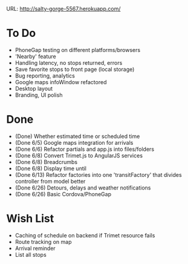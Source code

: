 URL: http://salty-gorge-5567.herokuapp.com/

To Do
==============
- PhoneGap testing on different platforms/browsers
- 'Nearby' feature
- Handling latency, no stops returned, errors
- Save favorite stops to front page (local storage)
- Bug reporting, analytics
- Google maps infoWindow refactored
- Desktop layout
- Branding, UI polish


Done
==============
- (Done) Whether estimated time or scheduled time
- (Done 6/5) Google maps integration for arrivals
- (Done 6/6) Refactor partials and app.js into files/folders
- (Done 6/8) Convert Trimet.js to AngularJS services
- (Done 6/8) Breadcrumbs
- (Done 6/8) Display time until
- (Done 6/13) Refactor factories into one 'transitFactory' that divides controller from model better
- (Done 6/26) Detours, delays and weather notifications
- (Done 6/26) Basic Cordova/PhoneGap

Wish List
==============
- Caching of schedule on backend if Trimet resource fails
- Route tracking on map
- Arrival reminder
- List all stops
